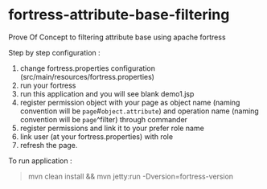 # fortress-attribute-base-filtering
Prove Of Concept to filtering attribute base using apache fortress

Step by step configuration :
1. change fortress.properties configuration (src/main/resources/fortress.properties)
2. run your fortress
3. run this application and you will see blank demo1.jsp
4. register permission object with your page as object name (naming convention will be `page`#`object.attribute`) and operation name (naming convention will be `page`^filter) through commander 
5. register permissions and link it to your prefer role name
6. link user (at your fortress.properties) with role
7. refresh the page.


To run application :
> mvn clean install && mvn jetty:run -Dversion=fortress-version


